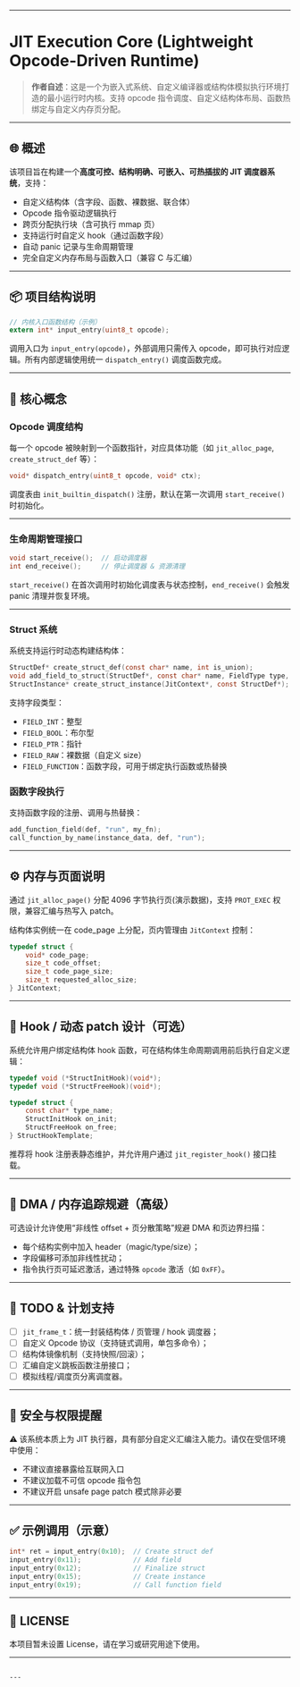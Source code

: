 

---


# JIT Execution Core (Lightweight Opcode-Driven Runtime)

> **作者自述**：这是一个为嵌入式系统、自定义编译器或结构体模拟执行环境打造的最小运行时内核。支持 opcode 指令调度、自定义结构体布局、函数热绑定与自定义内存页分配。

---

## 🌐 概述

该项目旨在构建一个**高度可控、结构明确、可嵌入、可热插拔的 JIT 调度器系统**，支持：

- 自定义结构体（含字段、函数、裸数据、联合体）
- Opcode 指令驱动逻辑执行
- 跨页分配执行块（含可执行 mmap 页）
- 支持运行时自定义 hook（通过函数字段）
- 自动 panic 记录与生命周期管理
- 完全自定义内存布局与函数入口（兼容 C 与汇编）

---

## 📦 项目结构说明

```c
// 内核入口函数结构（示例）
extern int* input_entry(uint8_t opcode);
````

调用入口为 `input_entry(opcode)`，外部调用只需传入 opcode，即可执行对应逻辑。所有内部逻辑使用统一 `dispatch_entry()` 调度函数完成。

---

## 🧠 核心概念

### Opcode 调度结构

每一个 opcode 被映射到一个函数指针，对应具体功能（如 `jit_alloc_page`, `create_struct_def` 等）：

```c
void* dispatch_entry(uint8_t opcode, void* ctx);
```

调度表由 `init_builtin_dispatch()` 注册，默认在第一次调用 `start_receive()` 时初始化。

---

### 生命周期管理接口

```c
void start_receive();  // 启动调度器
int end_receive();     // 停止调度器 & 资源清理
```

`start_receive()` 在首次调用时初始化调度表与状态控制，`end_receive()` 会触发 panic 清理并恢复环境。

---

### Struct 系统

系统支持运行时动态构建结构体：

```c
StructDef* create_struct_def(const char* name, int is_union);
void add_field_to_struct(StructDef*, const char* name, FieldType type, int raw_size);
StructInstance* create_struct_instance(JitContext*, const StructDef*);
```

支持字段类型：

* `FIELD_INT`：整型
* `FIELD_BOOL`：布尔型
* `FIELD_PTR`：指针
* `FIELD_RAW`：裸数据（自定义 size）
* `FIELD_FUNCTION`：函数字段，可用于绑定执行函数或热替换

### 函数字段执行

支持函数字段的注册、调用与热替换：

```c
add_function_field(def, "run", my_fn);
call_function_by_name(instance_data, def, "run");
```

---

## ⚙️ 内存与页面说明

通过 `jit_alloc_page()` 分配 4096 字节执行页(演示数据)，支持 `PROT_EXEC` 权限，兼容汇编与热写入 patch。

结构体实例统一在 code\_page 上分配，页内管理由 `JitContext` 控制：

```c
typedef struct {
    void* code_page;
    size_t code_offset;
    size_t code_page_size;
    size_t requested_alloc_size;
} JitContext;
```

---

## 🧩 Hook / 动态 patch 设计（可选）

系统允许用户绑定结构体 hook 函数，可在结构体生命周期调用前后执行自定义逻辑：

```c
typedef void (*StructInitHook)(void*);
typedef void (*StructFreeHook)(void*);

typedef struct {
    const char* type_name;
    StructInitHook on_init;
    StructFreeHook on_free;
} StructHookTemplate;
```

推荐将 hook 注册表静态维护，并允许用户通过 `jit_register_hook()` 接口挂载。

---

## 🚀 DMA / 内存追踪规避（高级）

可选设计允许使用“非线性 offset + 页分散策略”规避 DMA 和页边界扫描：

* 每个结构实例中加入 header（magic/type/size）；
* 字段偏移可添加非线性扰动；
* 指令执行页可延迟激活，通过特殊 `opcode` 激活（如 `0xFF`）。

---

## 💬 TODO & 计划支持

* [ ] `jit_frame_t`：统一封装结构体 / 页管理 / hook 调度器；
* [ ] 自定义 Opcode 协议（支持链式调用，单包多命令）；
* [ ] 结构体镜像机制（支持快照/回滚）；
* [ ] 汇编自定义跳板函数注册接口；
* [ ] 模拟线程/调度页分离调度器。

---

## 🔐 安全与权限提醒

⚠️ 该系统本质上为 JIT 执行器，具有部分自定义汇编注入能力。请仅在受信环境中使用：

* 不建议直接暴露给互联网入口
* 不建议加载不可信 opcode 指令包
* 不建议开启 unsafe page patch 模式除非必要

---

## ✅ 示例调用（示意）

```c
int* ret = input_entry(0x10);  // Create struct def
input_entry(0x11);             // Add field
input_entry(0x12);             // Finalize struct
input_entry(0x15);             // Create instance
input_entry(0x19);             // Call function field
```

---

## 📜 LICENSE

本项目暂未设置 License，请在学习或研究用途下使用。

---

```

---

